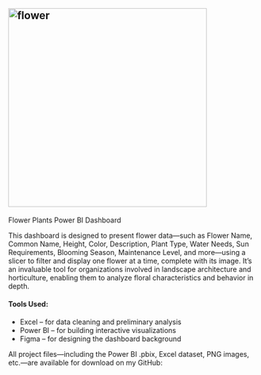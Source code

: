 ## <img width="400" height="400" alt="flower" src="https://github.com/user-attachments/assets/cf1552b9-7494-44df-84ec-ed9ac26cfb8e" />
Flower Plants Power BI Dashboard

This dashboard is designed to present flower data—such as Flower Name, Common Name, Height, Color, Description, Plant Type, Water Needs, Sun Requirements, Blooming Season, Maintenance Level, and more—using a slicer to filter and display one flower at a time, complete with its image. It’s an invaluable tool for organizations involved in landscape architecture and horticulture, enabling them to analyze floral characteristics and behavior in depth.

#### Tools Used:

- Excel – for data cleaning and preliminary analysis
- Power BI – for building interactive visualizations
- Figma – for designing the dashboard background

All project files—including the Power BI .pbix, Excel dataset, PNG images, etc.—are available for download on my GitHub:

